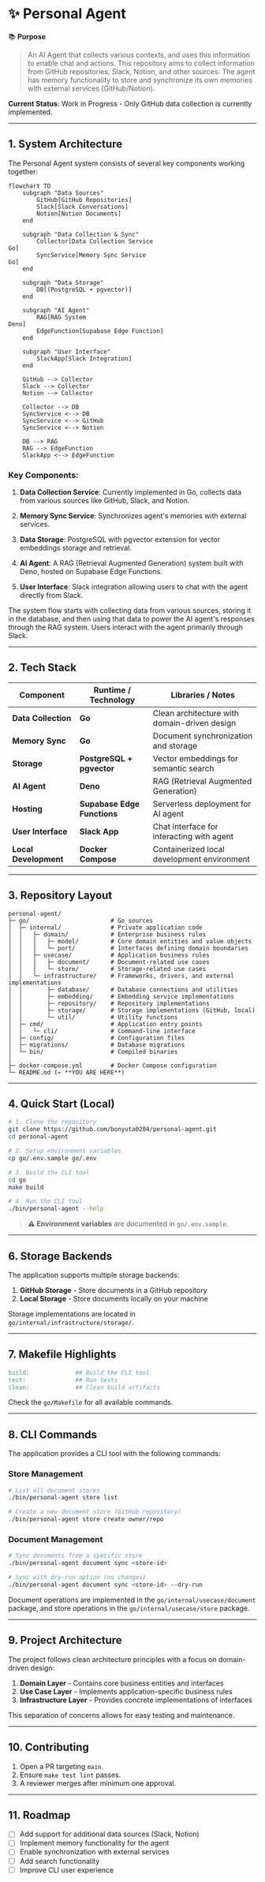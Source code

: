 # ✨ Personal Agent

📚 **Purpose**

> An AI Agent that collects various contexts, and uses this information to enable chat and actions.
> This repository aims to collect information from GitHub repositories, Slack, Notion, and other sources.
> The agent has memory functionality to store and synchronize its own memories with external services (GitHub/Notion).

**Current Status**: Work in Progress - Only GitHub data collection is currently implemented.

---

## 1. System Architecture

The Personal Agent system consists of several key components working together:

```mermaid
flowchart TD
    subgraph "Data Sources"
        GitHub[GitHub Repositories]
        Slack[Slack Conversations]
        Notion[Notion Documents]
    end

    subgraph "Data Collection & Sync"
        Collector[Data Collection Service
Go]
        SyncService[Memory Sync Service
Go]
    end

    subgraph "Data Storage"
        DB[(PostgreSQL + pgvector)]
    end

    subgraph "AI Agent"
        RAG[RAG System
Deno]
        EdgeFunction[Supabase Edge Function]
    end

    subgraph "User Interface"
        SlackApp[Slack Integration]
    end

    GitHub --> Collector
    Slack --> Collector
    Notion --> Collector
    
    Collector --> DB
    SyncService <--> DB
    SyncService <--> GitHub
    SyncService <--> Notion
    
    DB --> RAG
    RAG --> EdgeFunction
    SlackApp <--> EdgeFunction
```

### Key Components:

1. **Data Collection Service**: Currently implemented in Go, collects data from various sources like GitHub, Slack, and Notion.

2. **Memory Sync Service**: Synchronizes agent's memories with external services.

3. **Data Storage**: PostgreSQL with pgvector extension for vector embeddings storage and retrieval.

4. **AI Agent**: A RAG (Retrieval Augmented Generation) system built with Deno, hosted on Supabase Edge Functions.

5. **User Interface**: Slack integration allowing users to chat with the agent directly from Slack.

The system flow starts with collecting data from various sources, storing it in the database, and then using that data to power the AI agent's responses through the RAG system. Users interact with the agent primarily through Slack.

---

## 2. Tech Stack

| Component                | Runtime / Technology                            | Libraries / Notes                               |
| ------------------------ | ----------------------------------------------- | ----------------------------------------------- |
| **Data Collection**      | **Go**                                          | Clean architecture with domain-driven design    |
| **Memory Sync**          | **Go**                                          | Document synchronization and storage            |
| **Storage**              | **PostgreSQL + pgvector**                       | Vector embeddings for semantic search           |
| **AI Agent**             | **Deno**                                        | RAG (Retrieval Augmented Generation)            |
| **Hosting**              | **Supabase Edge Functions**                     | Serverless deployment for AI agent              |
| **User Interface**       | **Slack App**                                   | Chat interface for interacting with agent       |
| **Local Development**    | **Docker Compose**                              | Containerized local development environment     |

---

## 3. Repository Layout

```
personal-agent/
├─ go/                       # Go sources
│  ├─ internal/              # Private application code
│  │   ├─ domain/            # Enterprise business rules
│  │   │   ├─ model/         # Core domain entities and value objects
│  │   │   └─ port/          # Interfaces defining domain boundaries
│  │   ├─ usecase/           # Application business rules
│  │   │   ├─ document/      # Document-related use cases
│  │   │   └─ store/         # Storage-related use cases
│  │   └─ infrastructure/    # Frameworks, drivers, and external implementations
│  │       ├─ database/      # Database connections and utilities
│  │       ├─ embedding/     # Embedding service implementations
│  │       ├─ repository/    # Repository implementations
│  │       ├─ storage/       # Storage implementations (GitHub, local)
│  │       └─ util/          # Utility functions
│  ├─ cmd/                   # Application entry points
│  │   └─ cli/               # Command-line interface
│  ├─ config/                # Configuration files
│  ├─ migrations/            # Database migrations
│  └─ bin/                   # Compiled binaries
│
├─ docker-compose.yml        # Docker Compose configuration
└─ README.md (← **YOU ARE HERE**)
```

---

## 4. Quick Start (Local)

```bash
# 1. Clone the repository
git clone https://github.com/bonyuta0204/personal-agent.git
cd personal-agent

# 2. Setup environment variables
cp go/.env.sample go/.env

# 3. Build the CLI tool
cd go
make build

# 4. Run the CLI tool
./bin/personal-agent --help
```

> **⚠️ Environment variables** are documented in `go/.env.sample`.

---

## 6. Storage Backends

The application supports multiple storage backends:

1. **GitHub Storage** - Store documents in a GitHub repository
2. **Local Storage** - Store documents locally on your machine

Storage implementations are located in `go/internal/infrastructure/storage/`.

---

## 7. Makefile Highlights

```makefile
build:             ## Build the CLI tool
test:              ## Run tests
clean:             ## Clean build artifacts
```

Check the `go/Makefile` for all available commands.

---

## 8. CLI Commands

The application provides a CLI tool with the following commands:

### Store Management

```bash
# List all document stores
./bin/personal-agent store list

# Create a new document store (GitHub repository)
./bin/personal-agent store create owner/repo
```

### Document Management

```bash
# Sync documents from a specific store
./bin/personal-agent document sync <store-id>

# Sync with dry-run option (no changes)
./bin/personal-agent document sync <store-id> --dry-run
```

Document operations are implemented in the `go/internal/usecase/document` package, and store operations in the `go/internal/usecase/store` package.

---

## 9. Project Architecture

The project follows clean architecture principles with a focus on domain-driven design:

1. **Domain Layer** - Contains core business entities and interfaces
2. **Use Case Layer** - Implements application-specific business rules
3. **Infrastructure Layer** - Provides concrete implementations of interfaces

This separation of concerns allows for easy testing and maintenance.

---

## 10. Contributing

1. Open a PR targeting `main`.
2. Ensure `make test lint` passes.
3. A reviewer merges after minimum one approval.

---

## 11. Roadmap

* [ ] Add support for additional data sources (Slack, Notion)
* [ ] Implement memory functionality for the agent
* [ ] Enable synchronization with external services
* [ ] Add search functionality
* [ ] Improve CLI user experience
